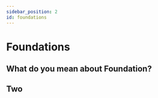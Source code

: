 ```yaml
---
sidebar_position: 2
id: foundations
---
```


# Foundations

## What do you mean about Foundation?

## Two